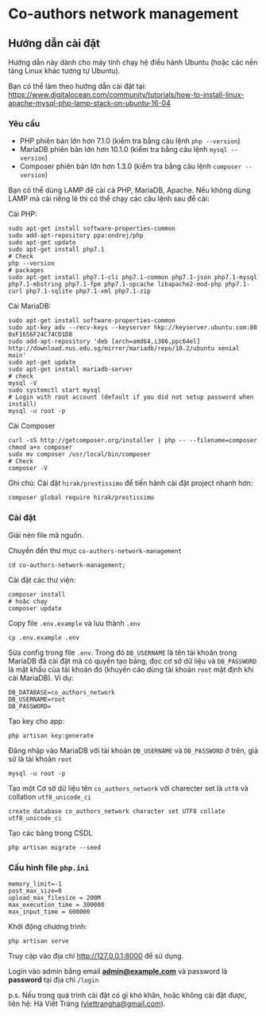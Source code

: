 # Co-authors network management

## Hướng dẫn cài đặt
Hướng dẫn này dành cho máy tính chạy hệ điều hành Ubuntu (hoặc các nền tảng Linux khác tương tự Ubuntu).

Bạn có thể làm theo hướng dẫn cài đặt tại: https://www.digitalocean.com/community/tutorials/how-to-install-linux-apache-mysql-php-lamp-stack-on-ubuntu-16-04
### Yêu cầu
- PHP phiên bản lớn hơn 7.1.0 (kiểm tra bằng câu lệnh `php --version`)
- MariaDB phiên bản lớn hơn 10.1.0 (kiểm tra bằng câu lệnh `mysql --version`)
- Composer phiên bản lớn hơn 1.3.0 (kiểm tra bằng câu lệnh `composer --version`)

Bạn có thể dùng LAMP để cài cả PHP, MariaDB, Apache. Nếu không dùng LAMP mà cài
riêng lẻ thì có thể chạy các câu lệnh sau để cài:

Cài PHP: 
```
sudo apt-get install software-properties-common
sudo add-apt-repository ppa:ondrej/php
sudo apt-get update
sudo apt-get install php7.1
# Check
php --version
# packages
sudo apt-get install php7.1-cli php7.1-common php7.1-json php7.1-mysql php7.1-mbstring php7.1-fpm php7.1-opcache libapache2-mod-php php7.1-curl php7.1-sqlite php7.1-xml php7.1-zip
```
Cài MariaDB:
```
sudo apt-get install software-properties-common
sudo apt-key adv --recv-keys --keyserver hkp://keyserver.ubuntu.com:80 0xF1656F24C74CD1D8
sudo add-apt-repository 'deb [arch=amd64,i386,ppc64el] http://download.nus.edu.sg/mirror/mariadb/repo/10.2/ubuntu xenial main'
sudo apt-get update
sudo apt-get install mariadb-server
# check
mysql -V
sudo systemctl start mysql
# Login with root account (default if you did not setup password when install)
mysql -u root -p
```
Cài Composer
```
curl -sS http://getcomposer.org/installer | php -- --filename=composer
chmod a+x composer
sudo mv composer /usr/local/bin/composer
# Check
composer -V
```
Ghi chú: Cài đặt `hirak/prestissimo` để tiến hành cài đặt project nhanh hơn:
```
composer global require hirak/prestissimo
```
### Cài đặt
Giải nén file mã nguồn.

Chuyển đến thư mục `co-authors-network-management`
```
cd co-authors-network-management;
```
Cài đặt các thư viện:
```
composer install
# hoặc chạy
composer update
```
Copy file `.env.example` và lưu thành `.env`
```
cp .env.example .env
```
Sửa config trong file `.env`. Trong đó `DB_USERNAME` là tên tài khoản trong MariaDB
đã cài đặt mà có quyền tạo bảng, đọc cơ sở dữ liệu và `DB_PASSWORD` là mật khẩu
của tài khoản đó (khuyến cáo dùng tài khoản `root` mặt định khi cài MariaDB). Ví dụ:
```
DB_DATABASE=co_authors_network
DB_USERNAME=root
DB_PASSWORD=
```
Tạo key cho app:
```
php artisan key:generate
```
Đăng nhập vào MariaDB với tài khoản `DB_USERNAME` và `DB_PASSWORD` ở trên,
giả sử là tài khoản `root`

```
mysql -u root -p
```
Tạo một Cơ sở dữ liệu tên `co_authors_network` với charecter set là `utf8`
và collation `utf8_unicode_ci`
```
create database co_authors_network character set UTF8 collate utf8_unicode_ci
```
Tạo các bảng trong CSDL
```
php artisan migrate --seed
```
### Cấu hình file `php.ini`
```
memory_limit=-1
post_max_size=0
upload_max_filesize = 200M
max_execution_time = 300000
max_input_time = 600000
```
Khởi động chương trình:
```
php artisan serve
```
Truy cập vào địa chỉ http://127.0.0.1:8000 để sử dụng.

Login vào admin bằng email **admin@example.com** và password là **password**
tại địa chỉ `/login`

p.s. Nếu trong quá trình cài đặt có gì khó khăn, hoặc không cài đặt được, liên hệ: Hà Viết Tráng (viettrangha@gmail.com).
